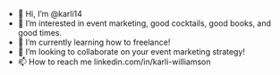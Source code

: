 - 👋 Hi, I’m @karli14
- 👀 I’m interested in event marketing, good cocktails, good books, and good times.
- 🌱 I’m currently learning how to freelance!
- 💞️ I’m looking to collaborate on your event marketing strategy!
- 📫 How to reach me linkedin.com/in/karli-williamson

<!---
karli14/karli14 is a ✨ special ✨ repository because its `README.md` (this file) appears on your GitHub profile.
You can click the Preview link to take a look at your changes.
--->
